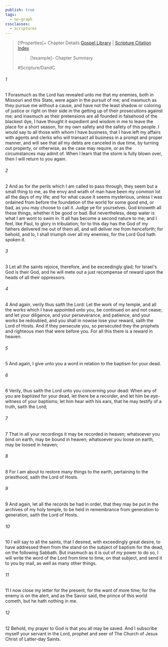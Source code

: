 ```yaml
---
publish: true
tags:
  - no-graph
cssclasses:
  - scriptures
---
```

>[!Properties]+ Chapter Details
>[Gospel Library](https://churchofjesuschrist.org/study/scriptures/dc-testament/dc/127?lang=eng)    |    [Scripture Citation Index](https://scriptures.byu.edu/#12e7f::c12e7f)
>>[!example]- Chapter Summary
>> 
> 
>
>#Scripture/DandC
###### 1
1 Forasmuch as the Lord has revealed unto me that my enemies, both in Missouri and this State, were again in the pursuit of me; and inasmuch as they pursue me without a cause, and have not the least shadow or coloring of justice or right on their side in the getting up of their prosecutions against me; and inasmuch as their pretensions are all founded in falsehood of the blackest dye, I have thought it expedient and wisdom in me to leave the place for a short season, for my own safety and the safety of this people. I would say to all those with whom I have business, that I have left my affairs with agents and clerks who will transact all business in a prompt and proper manner, and will see that all my debts are canceled in due time, by turning out property, or otherwise, as the case may require, or as the circumstances may admit of. When I learn that the storm is fully blown over, then I will return to you again.
###### 2
2 And as for the perils which I am called to pass through, they seem but a small thing to me, as the envy and wrath of man have been my common lot all the days of my life; and for what cause it seems mysterious, unless I was ordained from before the foundation of the world for some good end, or bad, as you may choose to call it. Judge ye for yourselves. God knoweth all these things, whether it be good or bad. But nevertheless, deep water is what I am wont to swim in. It all has become a second nature to me; and I feel, like Paul, to glory in tribulation; for to this day has the God of my fathers delivered me out of them all, and will deliver me from henceforth; for behold, and lo, I shall triumph over all my enemies, for the Lord God hath spoken it.
###### 3
3 Let all the saints rejoice, therefore, and be exceedingly glad; for Israel's God is their God, and he will mete out a just recompense of reward upon the heads of all their oppressors.
###### 4
4 And again, verily thus saith the Lord: Let the work of my temple, and all the works which I have appointed unto you, be continued on and not cease; and let your diligence, and your perseverance, and patience, and your works be redoubled, and you shall in nowise lose your reward, saith the Lord of Hosts. And if they persecute you, so persecuted they the prophets and righteous men that were before you. For all this there is a reward in heaven.
###### 5
5 And again, I give unto you a word in relation to the baptism for your dead.
###### 6
6 Verily, thus saith the Lord unto you concerning your dead: When any of you are baptized for your dead, let there be a recorder, and let him be eye-witness of your baptisms; let him hear with his ears, that he may testify of a truth, saith the Lord;
###### 7
7 That in all your recordings it may be recorded in heaven; whatsoever you bind on earth, may be bound in heaven; whatsoever you loose on earth, may be loosed in heaven;
###### 8
8 For I am about to restore many things to the earth, pertaining to the priesthood, saith the Lord of Hosts.
###### 9
9 And again, let all the records be had in order, that they may be put in the archives of my holy temple, to be held in remembrance from generation to generation, saith the Lord of Hosts.
###### 10
10 I will say to all the saints, that I desired, with exceedingly great desire, to have addressed them from the stand on the subject of baptism for the dead, on the following Sabbath. But inasmuch as it is out of my power to do so, I will write the word of the Lord from time to time, on that subject, and send it to you by mail, as well as many other things.
###### 11
11 I now close my letter for the present, for the want of more time; for the enemy is on the alert, and as the Savior said, the prince of this world cometh, but he hath nothing in me.
###### 12
12 Behold, my prayer to God is that you all may be saved. And I subscribe myself your servant in the Lord, prophet and seer of The Church of Jesus Christ of Latter-day Saints.

